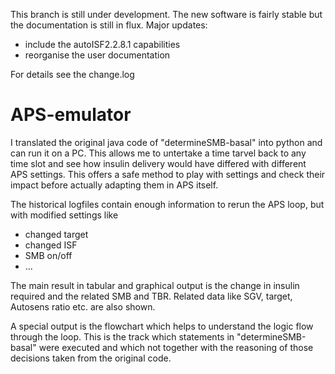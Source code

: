 This branch is still under development. The new software is fairly stable but the documentation is still in flux.
Major updates:
- include the autoISF2.2.8.1 capabilities
- reorganise the user documentation

For details see the change.log

# APS-emulator

I translated the original java code of "determineSMB-basal" into python and can run it on a PC. 
This allows me to untertake a time tarvel back to any time slot and see how insulin delivery 
would have differed with different APS settings. This offers a safe method to play with settings 
and check their impact before actually adapting them in APS itself.

The historical logfiles contain enough information to rerun the APS loop, but with modified settings like
- changed target
- changed ISF
- SMB on/off
- ...

The main result in tabular and graphical output is the change in insulin required and the related SMB and TBR. 
Related data like SGV, target, Autosens ratio etc. are also shown.

A special output is the flowchart which helps to understand the logic flow through the loop. This is the 
track which statements in "determineSMB-basal" were executed and which not together with the reasoning 
of those decisions taken from the original code.
